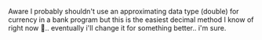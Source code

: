Aware I probably shouldn't use an approximating data type (double) for currency in a bank program but this is the easiest decimal method I know of right now 😬.. eventually i'll change it for something better.. i'm sure.
